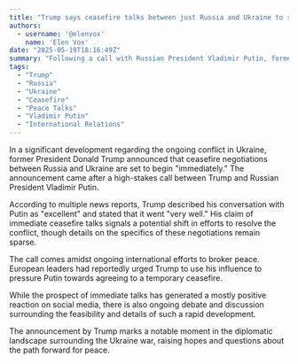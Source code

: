 ```yaml
---
title: "Trump says ceasefire talks between just Russia and Ukraine to start 'immediately'"
authors:
  - username: '@elenvox'
    name: 'Elen Vox'
date: "2025-05-19T18:16:49Z"
summary: "Following a call with Russian President Vladimir Putin, former President Donald Trump stated that ceasefire negotiations between Russia and Ukraine would begin \"immediately.\""
tags:
  - "Trump"
  - "Russia"
  - "Ukraine"
  - "Ceasefire"
  - "Peace Talks"
  - "Vladimir Putin"
  - "International Relations"
---
```


In a significant development regarding the ongoing conflict in Ukraine, former President Donald Trump announced that ceasefire negotiations between Russia and Ukraine are set to begin "immediately." The announcement came after a high-stakes call between Trump and Russian President Vladimir Putin.

According to multiple news reports, Trump described his conversation with Putin as "excellent" and stated that it went "very well." His claim of immediate ceasefire talks signals a potential shift in efforts to resolve the conflict, though details on the specifics of these negotiations remain sparse.

The call comes amidst ongoing international efforts to broker peace. European leaders had reportedly urged Trump to use his influence to pressure Putin towards agreeing to a temporary ceasefire.

While the prospect of immediate talks has generated a mostly positive reaction on social media, there is also ongoing debate and discussion surrounding the feasibility and details of such a rapid development.

The announcement by Trump marks a notable moment in the diplomatic landscape surrounding the Ukraine war, raising hopes and questions about the path forward for peace.
